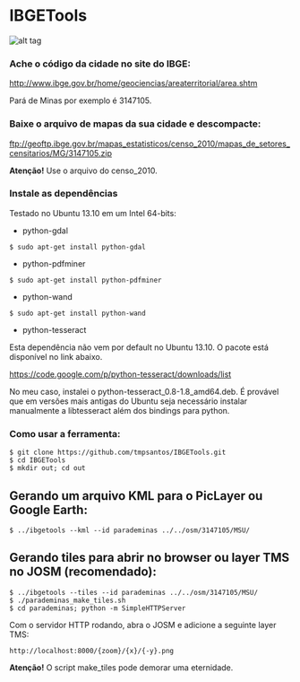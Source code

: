 IBGETools
=========

![alt tag](https://raw.github.com/tmpsantos/IBGETools/master/docs/screenshot.png)

### Ache o código da cidade no site do IBGE:

http://www.ibge.gov.br/home/geociencias/areaterritorial/area.shtm

Pará de Minas por exemplo é 3147105.

### Baixe o arquivo de mapas da sua cidade e descompacte:

ftp://geoftp.ibge.gov.br/mapas_estatisticos/censo_2010/mapas_de_setores_censitarios/MG/3147105.zip

**Atenção!** Use o arquivo do censo_2010.

### Instale as dependências

Testado no Ubuntu 13.10 em um Intel 64-bits:

* python-gdal

`$ sudo apt-get install python-gdal`

* python-pdfminer

`$ sudo apt-get install python-pdfminer`

* python-wand

`$ sudo apt-get install python-wand`

* python-tesseract

Esta dependência não vem por default no Ubuntu 13.10. O pacote está disponível no link abaixo.

https://code.google.com/p/python-tesseract/downloads/list

No meu caso, instalei o python-tesseract_0.8-1.8_amd64.deb. É provável que em versões mais antigas do Ubuntu seja necessário instalar manualmente a libtesseract além dos bindings para python.

### Como usar a ferramenta:

```
$ git clone https://github.com/tmpsantos/IBGETools.git
$ cd IBGETools
$ mkdir out; cd out
```
## Gerando um arquivo KML para o PicLayer ou Google Earth:
```
$ ../ibgetools --kml --id parademinas ../../osm/3147105/MSU/
```
## Gerando tiles para abrir no browser ou layer TMS no JOSM (recomendado):
```
$ ../ibgetools --tiles --id parademinas ../../osm/3147105/MSU/
$ ./parademinas_make_tiles.sh
$ cd parademinas; python -m SimpleHTTPServer
```
Com o servidor HTTP rodando, abra o JOSM e adicione a seguinte layer TMS:
```
http://localhost:8000/{zoom}/{x}/{-y}.png
```
**Atenção!** O script make_tiles pode demorar uma eternidade.
